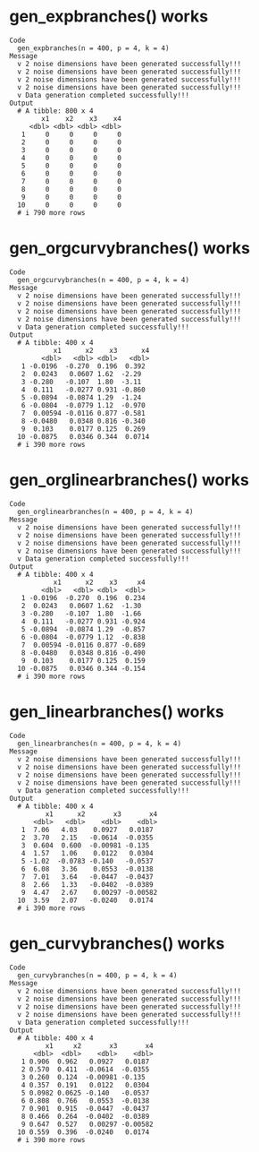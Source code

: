 # gen_expbranches() works

    Code
      gen_expbranches(n = 400, p = 4, k = 4)
    Message
      v 2 noise dimensions have been generated successfully!!!
      v 2 noise dimensions have been generated successfully!!!
      v 2 noise dimensions have been generated successfully!!!
      v 2 noise dimensions have been generated successfully!!!
      v Data generation completed successfully!!!
    Output
      # A tibble: 800 x 4
            x1    x2    x3    x4
         <dbl> <dbl> <dbl> <dbl>
       1     0     0     0     0
       2     0     0     0     0
       3     0     0     0     0
       4     0     0     0     0
       5     0     0     0     0
       6     0     0     0     0
       7     0     0     0     0
       8     0     0     0     0
       9     0     0     0     0
      10     0     0     0     0
      # i 790 more rows

# gen_orgcurvybranches() works

    Code
      gen_orgcurvybranches(n = 400, p = 4, k = 4)
    Message
      v 2 noise dimensions have been generated successfully!!!
      v 2 noise dimensions have been generated successfully!!!
      v 2 noise dimensions have been generated successfully!!!
      v 2 noise dimensions have been generated successfully!!!
      v Data generation completed successfully!!!
    Output
      # A tibble: 400 x 4
               x1      x2    x3      x4
            <dbl>   <dbl> <dbl>   <dbl>
       1 -0.0196  -0.270  0.196  0.392 
       2  0.0243   0.0607 1.62  -2.29  
       3 -0.280   -0.107  1.80  -3.11  
       4  0.111   -0.0277 0.931 -0.860 
       5 -0.0894  -0.0874 1.29  -1.24  
       6 -0.0804  -0.0779 1.12  -0.970 
       7  0.00594 -0.0116 0.877 -0.581 
       8 -0.0480   0.0348 0.816 -0.340 
       9  0.103    0.0177 0.125  0.269 
      10 -0.0875   0.0346 0.344  0.0714
      # i 390 more rows

# gen_orglinearbranches() works

    Code
      gen_orglinearbranches(n = 400, p = 4, k = 4)
    Message
      v 2 noise dimensions have been generated successfully!!!
      v 2 noise dimensions have been generated successfully!!!
      v 2 noise dimensions have been generated successfully!!!
      v 2 noise dimensions have been generated successfully!!!
      v Data generation completed successfully!!!
    Output
      # A tibble: 400 x 4
               x1      x2    x3     x4
            <dbl>   <dbl> <dbl>  <dbl>
       1 -0.0196  -0.270  0.196  0.234
       2  0.0243   0.0607 1.62  -1.30 
       3 -0.280   -0.107  1.80  -1.66 
       4  0.111   -0.0277 0.931 -0.924
       5 -0.0894  -0.0874 1.29  -0.857
       6 -0.0804  -0.0779 1.12  -0.838
       7  0.00594 -0.0116 0.877 -0.689
       8 -0.0480   0.0348 0.816 -0.490
       9  0.103    0.0177 0.125  0.159
      10 -0.0875   0.0346 0.344 -0.154
      # i 390 more rows

# gen_linearbranches() works

    Code
      gen_linearbranches(n = 400, p = 4, k = 4)
    Message
      v 2 noise dimensions have been generated successfully!!!
      v 2 noise dimensions have been generated successfully!!!
      v 2 noise dimensions have been generated successfully!!!
      v 2 noise dimensions have been generated successfully!!!
      v Data generation completed successfully!!!
    Output
      # A tibble: 400 x 4
             x1      x2       x3       x4
          <dbl>   <dbl>    <dbl>    <dbl>
       1  7.06   4.03    0.0927   0.0187 
       2  3.70   2.15   -0.0614  -0.0355 
       3  0.604  0.600  -0.00981 -0.135  
       4  1.57   1.06    0.0122   0.0304 
       5 -1.02  -0.0783 -0.140   -0.0537 
       6  6.08   3.36    0.0553  -0.0138 
       7  7.01   3.64   -0.0447  -0.0437 
       8  2.66   1.33   -0.0402  -0.0389 
       9  4.47   2.67    0.00297 -0.00582
      10  3.59   2.07   -0.0240   0.0174 
      # i 390 more rows

# gen_curvybranches() works

    Code
      gen_curvybranches(n = 400, p = 4, k = 4)
    Message
      v 2 noise dimensions have been generated successfully!!!
      v 2 noise dimensions have been generated successfully!!!
      v 2 noise dimensions have been generated successfully!!!
      v 2 noise dimensions have been generated successfully!!!
      v Data generation completed successfully!!!
    Output
      # A tibble: 400 x 4
             x1     x2       x3       x4
          <dbl>  <dbl>    <dbl>    <dbl>
       1 0.906  0.962   0.0927   0.0187 
       2 0.570  0.411  -0.0614  -0.0355 
       3 0.260  0.124  -0.00981 -0.135  
       4 0.357  0.191   0.0122   0.0304 
       5 0.0982 0.0625 -0.140   -0.0537 
       6 0.808  0.766   0.0553  -0.0138 
       7 0.901  0.915  -0.0447  -0.0437 
       8 0.466  0.264  -0.0402  -0.0389 
       9 0.647  0.527   0.00297 -0.00582
      10 0.559  0.396  -0.0240   0.0174 
      # i 390 more rows

